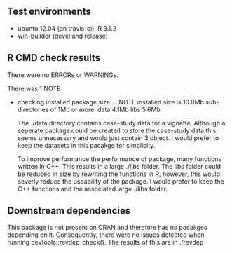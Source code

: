 ## Test environments
* ubuntu 12.04 (on travis-ci), R 3.1.2
* win-builder (devel and release) 

## R CMD check results
There were no ERRORs or WARNINGs.

There was 1 NOTE

* checking installed package size ... NOTE
  installed size is 10.0Mb
  sub-directories of 1Mb or more:
    data   4.1Mb
    libs   5.6Mb

  The ./data directory contains case-study data for a vignette. Although a seperate package could be created to store the case-study data this
  seems unnecessary and would just contain 3 object. I would prefer to keep the datasets in this pacakge for simplicity.
  
  To improve performance the performance of package, many functions written in C++. This results in a large ./libs folder. The libs folder could be reduced
  in size by rewriting the functions in R, however, this would severly reduce the useability of the package. I would prefer to keep the C++ functions and the associated
  large ./libs folder.

## Downstream dependencies
This package is not present on CRAN and therefore has no pacakges depending on it. Consequently, there were no issues detected when running devtools::revdep_check().
The results of this are in ./revdep
